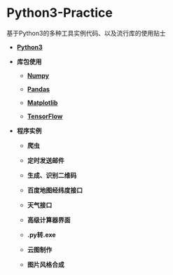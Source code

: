 # Python3-Practice
基于Python3的多种工具实例代码、以及流行库的使用贴士 

*  **[Python3](https://github.com/Anfany/Python3-Practice/tree/master/Python3)**

*  **库包使用**

    + **[Numpy](https://github.com/Anfany/Python3-Practice/tree/master/Numpy)**
    
    + **[Pandas](https://github.com/Anfany/Python3-Practice/tree/master/Pandas)**
    
    + **[Matplotlib](https://github.com/Anfany/Python3-Practice/tree/master/Matplotlib)**
    
    + **[TensorFlow](https://github.com/Anfany/Python3-Practice/tree/master/TensorFlow)**

*  **程序实例**

    + **爬虫**
    
    + **定时发送邮件**
    
    + **生成、识别二维码**
    
    + **百度地图经纬度接口**
    
    + **天气接口**
    
    + **高级计算器界面**
     
    + **.py转.exe**
    
    + **云图制作**
    
    + **图片风格合成**
   

    

